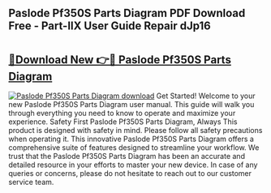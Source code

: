 ## Paslode Pf350S Parts Diagram PDF Download Free - Part-IIX User Guide Repair dJp16

# <h2><a href="http://dfoyme.blite.top/?on=Paslode+Pf350S+Parts+Diagram">🔗Download New 👉🔴 Paslode Pf350S Parts Diagram</a></h2>

[![Paslode Pf350S Parts Diagram download](https://i.imgur.com/lujVjoI.png)](http://dfoyme.blite.top/?on=Paslode+Pf350S+Parts+Diagram)
Get Started! Welcome to your new Paslode Pf350S Parts Diagram user manual. This guide will walk you through everything you need to know to operate and maximize your experience. Safety First Paslode Pf350S Parts Diagram, Always This product is designed with safety in mind. Please follow all safety precautions when operating it. This innovative Paslode Pf350S Parts Diagram offers a comprehensive suite of features designed to streamline your workflow. We trust that the Paslode Pf350S Parts Diagram has been an accurate and detailed resource in your efforts to master your new device. In case of any queries or concerns, please do not hesitate to reach out to our customer service team.
